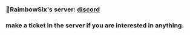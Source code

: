 ### 📌RaimbowSix's server: [discord](https://discord.gg/JKnK6jXxRH)
### make a ticket in the server if you are interested in anything.
### 
